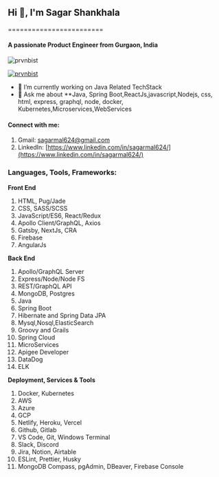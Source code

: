 
## Hi 👋, I'm Sagar Shankhala
========================
#### A passionate Product Engineer from Gurgaon, India

![prvnbist](https://komarev.com/ghpvc/?username=sagarmal624&label=Profile%20views&color=0e75b6&style=flat)

[![prvnbist](https://github-profile-trophy.vercel.app/?username=ryo-ma&theme=dracula)](https://github.com/ryo-ma/github-profile-trophy)



- 🌱 I’m currently working on Java Related TechStack
- 💬 Ask me about **Java, Spring Boot,ReactJs,javascript,Nodejs, css, html, express, graphql, node, docker, Kubernetes,Microservices,WebServices

#### Connect with me:
1. Gmail: sagarmal624@gmail.com
2. LinkedIn: [https://www.linkedin.com/in/sagarmal624/](https://www.linkedin.com/in/sagarmal624/)

### Languages, Tools, Frameworks:
**Front End**
 1. HTML, Pug/Jade
 2. CSS, SASS/SCSS 
 3. JavaScript/ES6, React/Redux
 4. Apollo Client/GraphQL, Axios
 5. Gatsby, NextJs, CRA
 6. Firebase
 7. AngularJs


**Back End**

 1. Apollo/GraphQL Server
 2. Express/Node/Node FS
 3. REST/GraphQL API
 4. MongoDB, Postgres
 5. Java
 6. Spring Boot
 7. Hibernate and Spring Data JPA
 8. Mysql,Nosql,ElasticSearch
 9. Groovy and Grails
 10. Spring Cloud
 11. MicroServices
 12. Apigee Developer
 13. DataDog
 14. ELK
 
**Deployment, Services & Tools**

 1. Docker, Kubernetes
 2. AWS
 3. Azure
 4. GCP
 5. Netlify, Heroku, Vercel
 6. Github, Gitlab
 7. VS Code, Git, Windows Terminal
 8. Slack, Discord
 9. Jira, Notion, Airtable
 10. ESLint, Prettier, Husky
 11. MongoDB Compass, pgAdmin, DBeaver, Firebase Console 
